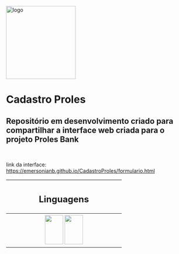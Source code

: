 <img src="https://github.com/emersonianb/Proles-Bank/blob/f6c50064ed9849129fbf6f7d677d0c4182e1c645/p__1_-removebg-preview.png" alt="logo" width=190 height=200>

# Cadastro Proles

<p> <h2> Repositório em desenvolvimento criado para compartilhar a interface web criada para o projeto Proles Bank </h2> </p> <br>

link da interface: https://emersonianb.github.io/CadastroProles/formulario.html

<table align="center">
  <tr>
    <th width=300> <h2> Linguagens </h2> </th>
  </tr>
  <tr>
    <th width=300>
      <img src="https://cdn.jsdelivr.net/gh/devicons/devicon/icons/html5/html5-original.svg" width=50 height=80 />
      <img src="https://cdn.jsdelivr.net/gh/devicons/devicon/icons/css3/css3-original.svg" width=50 height=80 />
    </th>
  </tr>

</table>
